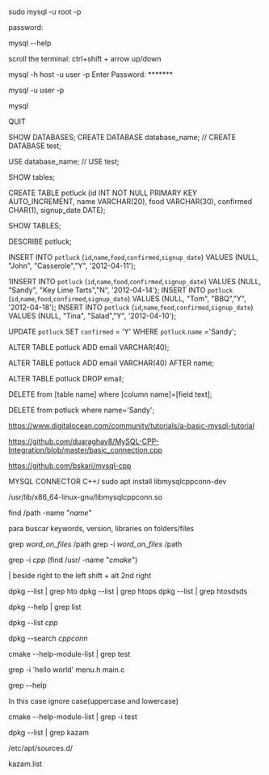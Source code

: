 


sudo mysql -u root -p

password: 

mysql --help

scroll the terminal: ctrl+shift + arrow up/down

mysql -h host -u user -p
Enter Password: ******* 

mysql -u user -p 

mysql 

QUIT

SHOW DATABASES;
CREATE DATABASE database_name;   // CREATE DATABASE test;

USE database_name;  // USE test;

SHOW tables;


CREATE TABLE potluck (id INT NOT NULL PRIMARY KEY AUTO_INCREMENT, 
name VARCHAR(20),
food VARCHAR(30),
confirmed CHAR(1), 
signup_date DATE);

SHOW TABLES;

DESCRIBE potluck;


INSERT INTO `potluck` (`id`,`name`,`food`,`confirmed`,`signup_date`) VALUES (NULL, "John", "Casserole","Y", '2012-04-11');


1INSERT INTO `potluck` (`id`,`name`,`food`,`confirmed`,`signup_date`) VALUES (NULL, "Sandy", "Key Lime Tarts","N", '2012-04-14');
INSERT INTO `potluck` (`id`,`name`,`food`,`confirmed`,`signup_date`) VALUES (NULL, "Tom", "BBQ","Y", '2012-04-18');
INSERT INTO `potluck` (`id`,`name`,`food`,`confirmed`,`signup_date`) VALUES (NULL, "Tina", "Salad","Y", '2012-04-10'); 



UPDATE `potluck` 
SET 
`confirmed` = 'Y' 
WHERE `potluck`.`name` ='Sandy';



ALTER TABLE potluck ADD email VARCHAR(40);

ALTER TABLE potluck ADD email VARCHAR(40) AFTER name; 

ALTER TABLE potluck DROP email;

DELETE from [table name] where [column name]=[field text];

DELETE from potluck  where name='Sandy';



https://www.digitalocean.com/community/tutorials/a-basic-mysql-tutorial




https://github.com/duaraghav8/MySQL-CPP-Integration/blob/master/basic_connection.cpp


https://github.com/bskari/mysql-cpp




MYSQL CONNECTOR C++/
sudo apt install libmysqlcppconn-dev

/usr/lib/x86_64-linux-gnu/libmysqlcppconn.so



find /path -name "*name*"

para buscar keywords, version, libraries on folders/files

grep *word_on_files* /path 
grep -i *word_on_files* /path 



grep -i *cpp*  (find /usr/ -name "*cmake*")

|  beside right to the left shift  + alt 2nd right


dpkg --list | grep hto
dpkg --list | grep htops
dpkg --list | grep htosdsds

dpkg --help | grep list

dpkg --list *cpp*

dpkg --search *cppconn*

cmake --help-module-list | grep test

grep -i 'hello world' menu.h main.c

grep --help

In this case ignore case(uppercase and lowercase)

cmake --help-module-list | grep -i test

dpkg --list | grep kazam


/etc/apt/sources.d/

kazam.list






